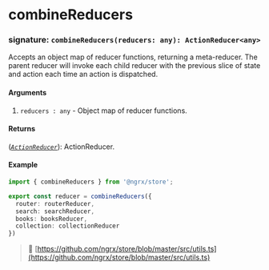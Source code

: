 # combineReducers
### signature: `combineReducers(reducers: any): ActionReducer<any>`

Accepts an object map of reducer functions, returning a meta-reducer. The parent reducer will invoke each child reducer 
with the previous slice of state and action each time an action is dispatched.

#### Arguments

1. `reducers : any` - Object map of reducer functions. 

#### Returns
([*`ActionReducer`*](action_reducer.md)): ActionReducer.

#### Example

```ts
import { combineReducers } from '@ngrx/store';

export const reducer = combineReducers({
  router: routerReducer,
  search: searchReducer,
  books: booksReducer,
  collection: collectionReducer
})
```

> :file_folder: [https://github.com/ngrx/store/blob/master/src/utils.ts](https://github.com/ngrx/store/blob/master/src/utils.ts)
